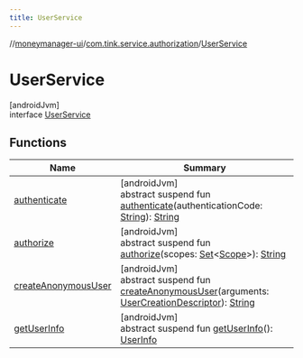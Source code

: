```yaml
---
title: UserService
---
```

//[moneymanager-ui](../../../index.html)/[com.tink.service.authorization](../index.html)/[UserService](index.html)



# UserService



[androidJvm]\
interface [UserService](index.html)



## Functions


| Name | Summary |
|---|---|
| [authenticate](authenticate.html) | [androidJvm]<br>abstract suspend fun [authenticate](authenticate.html)(authenticationCode: [String](https://kotlinlang.org/api/latest/jvm/stdlib/kotlin/-string/index.html)): [String](https://kotlinlang.org/api/latest/jvm/stdlib/kotlin/-string/index.html) |
| [authorize](authorize.html) | [androidJvm]<br>abstract suspend fun [authorize](authorize.html)(scopes: [Set](https://kotlinlang.org/api/latest/jvm/stdlib/kotlin.collections/-set/index.html)&lt;[Scope](../../com.tink.model.user/-scope/index.html)&gt;): [String](https://kotlinlang.org/api/latest/jvm/stdlib/kotlin/-string/index.html) |
| [createAnonymousUser](create-anonymous-user.html) | [androidJvm]<br>abstract suspend fun [createAnonymousUser](create-anonymous-user.html)(arguments: [UserCreationDescriptor](../-user-creation-descriptor/index.html)): [String](https://kotlinlang.org/api/latest/jvm/stdlib/kotlin/-string/index.html) |
| [getUserInfo](get-user-info.html) | [androidJvm]<br>abstract suspend fun [getUserInfo](get-user-info.html)(): [UserInfo](../../com.tink.model.user/-user-info/index.html) |

